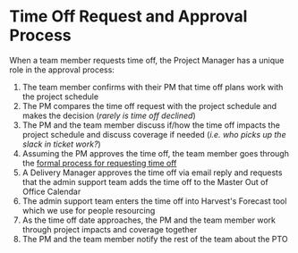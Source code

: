 # Time Off Request and Approval Process

When a team member requests time off, the Project Manager has a unique role in the approval process:

1. The team member confirms with their PM that time off plans work with the project schedule
2. The PM compares the time off request with the project schedule and makes the decision (*rarely is time off declined*)
3. The PM and the team member discuss if/how the time off impacts the project schedule and discuss coverage if needed (*i.e. who picks up the slack in ticket work?*)
4. Assuming the PM approves the time off, the team member goes through the [formal process for requesting time off](../03-policies/benefits-and-holidays.md#timeoff)
5. A Delivery Manager approves the time off via email reply and requests that the admin support team adds the time off to the Master Out of Office Calendar
6. The admin support team enters the time off into Harvest's Forecast tool which we use for people resourcing
7. As the time off date approaches, the PM and the team member work through project impacts and coverage together
8. The PM and the team member notify the rest of the team about the PTO
